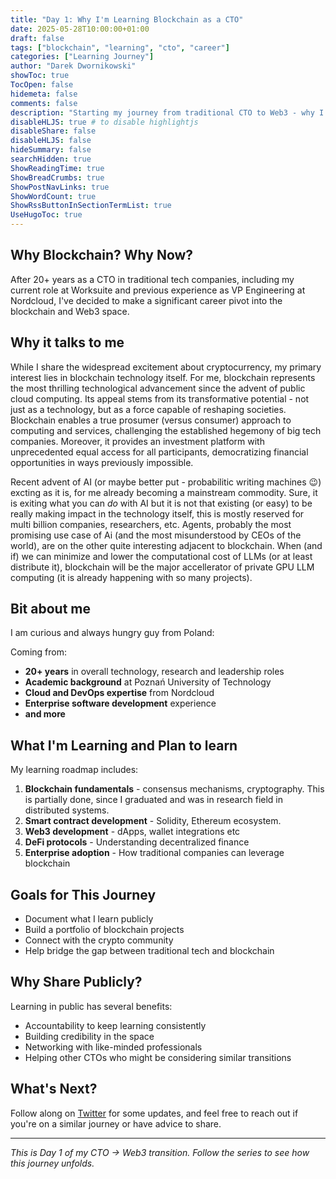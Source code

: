 ```yaml
---
title: "Day 1: Why I'm Learning Blockchain as a CTO"
date: 2025-05-28T10:00:00+01:00
draft: false
tags: ["blockchain", "learning", "cto", "career"]
categories: ["Learning Journey"]
author: "Darek Dwornikowski"
showToc: true
TocOpen: false
hidemeta: false
comments: false
description: "Starting my journey from traditional CTO to Web3 - why I'm making this transition and what I hope to achieve."
disableHLJS: true # to disable highlightjs
disableShare: false
disableHLJS: false
hideSummary: false
searchHidden: true
ShowReadingTime: true
ShowBreadCrumbs: true
ShowPostNavLinks: true
ShowWordCount: true
ShowRssButtonInSectionTermList: true
UseHugoToc: true
---
```


## Why Blockchain? Why Now?

After 20+ years as a CTO in traditional tech companies, including my current role at Worksuite and previous experience as VP Engineering at Nordcloud, I've decided to make a significant career pivot into the blockchain and Web3 space.

## Why it talks to me 

While I share the widespread excitement about cryptocurrency, my primary interest lies in blockchain technology itself. For me, blockchain represents the most thrilling technological advancement since the advent of public cloud computing. Its appeal stems from its transformative potential - not just as a technology, but as a force capable of reshaping societies. Blockchain enables a true prosumer (versus consumer) approach to computing and services, challenging the established hegemony of big tech companies. Moreover, it provides an investment platform with unprecedented equal access for all participants, democratizing financial opportunities in ways previously impossible. 

Recent advent of AI (or maybe better put - probabilitic writing machines 😉) excting as it is, for me already becoming a mainstream commodity. Sure, it is exiting what you can _do_ with AI but it is not that existing (or easy) to be really making impact in the technology itself, this is mostly reserved for multi billion companies, researchers, etc. Agents, probably the most promising use case of Ai  (and the most misunderstood by CEOs of the world), are on the other quite interesting adjacent to blockchain. When (and if) we can minimize and lower the computational cost of LLMs (or at least distribute it), blockchain will be the major accellerator of private GPU LLM computing (it is already happening with so many projects). 

## Bit about me

I am curious and always hungry guy from Poland: 

Coming from:
- **20+ years** in overall technology, research and leadership roles
- **Academic background** at Poznań University of Technology
- **Cloud and DevOps expertise** from Nordcloud
- **Enterprise software development** experience
- **and more**

## What I'm Learning and Plan to learn

My learning roadmap includes:
1. **Blockchain fundamentals** - consensus mechanisms, cryptography. This is partially done, since I graduated and was in research field in distributed systems. 
2. **Smart contract development** - Solidity, Ethereum ecosystem. 
3. **Web3 development** - dApps, wallet integrations etc
4. **DeFi protocols** - Understanding decentralized finance
5. **Enterprise adoption** - How traditional companies can leverage blockchain

## Goals for This Journey

- Document what I learn publicly
- Build a portfolio of blockchain projects
- Connect with the crypto community
- Help bridge the gap between traditional tech and blockchain

## Why Share Publicly?

Learning in public has several benefits:
- Accountability to keep learning consistently
- Building credibility in the space
- Networking with like-minded professionals
- Helping other CTOs who might be considering similar transitions

## What's Next?

Follow along on [Twitter](https://x.com/darek_dwo) for some updates, and feel free to reach out if you're on a similar journey or have advice to share.

---

*This is Day 1 of my CTO → Web3 transition. Follow the series to see how this journey unfolds.*
